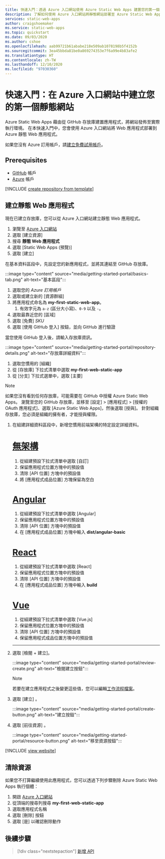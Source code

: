 ```yaml
---
title: 快速入門：透過 Azure 入口網站使用 Azure Static Web Apps 建置您的第一個靜態 Web 應用程式
description: 了解如何使用 Azure 入口網站將靜態網站部署至 Azure Static Web Apps。
services: static-web-apps
author: craigshoemaker
ms.service: static-web-apps
ms.topic: quickstart
ms.date: 09/03/2020
ms.author: cshoe
ms.openlocfilehash: aab99721b61ababe218e509ab1078198b5f4152b
ms.sourcegitcommit: 3ea45bbda81be0a869274353e7f6a99e4b83afe2
ms.translationtype: HT
ms.contentlocale: zh-TW
ms.lasthandoff: 12/10/2020
ms.locfileid: "97030360"
---
```

# <a name="quickstart-building-your-first-static-site-in-the-azure-portal"></a>快速入門：在 Azure 入口網站中建立您的第一個靜態網站

Azure Static Web Apps 藉由從 GitHub 存放庫建置應用程式，將網站發佈至實際執行環境。 在本快速入門中，您會使用 Azure 入口網站將 Web 應用程式部署到 Azure 靜態 Web 應用程式。

如果您沒有 Azure 訂用帳戶，請[建立免費試用帳戶](https://azure.microsoft.com/free)。

## <a name="prerequisites"></a>Prerequisites

- [GitHub](https://github.com) 帳戶
- [Azure](https://portal.azure.com) 帳戶

[!INCLUDE [create repository from template](../../includes/static-web-apps-get-started-create-repo.md)]

## <a name="create-a-static-web-app"></a>建立靜態 Web 應用程式

現在已建立存放庫，您可以從 Azure 入口網站建立靜態 Web 應用程式。

1. 瀏覽至 [Azure 入口網站](https://portal.azure.com)
1. 選取 [建立資源]
1. 搜尋 **靜態 Web 應用程式**
1. 選取 [Static Web Apps (預覽)]
1. 選取 [建立] 

在基本資料區段中，先設定您的新應用程式，並將其連結至 GitHub 存放庫。

:::image type="content" source="media/getting-started-portal/basics-tab.png" alt-text="基本區段":::

1. 選取您的 _Azure 訂用帳戶_
1. 選取或建立新的 [資源群組]
1. 將應用程式命名為 **my-first-static-web-app**。
      1. 有效字元為 `a-z` (區分大小寫)、`0-9` 以及 `-`。
1. 選取最靠近您的 [區域]
1. 選取 [免費] _SKU_
1. 選取 [使用 GitHub 登入] 按鈕，並向 GitHub 進行驗證

當您使用 GitHub 登入後，請輸入存放庫資訊。

:::image type="content" source="media/getting-started-portal/repository-details.png" alt-text="存放庫詳細資料":::

1. 選取您慣用的 [組織]
1. 從 [存放庫] 下拉式清單中選取 **my-first-web-static-app**
1. 從 [分支] 下拉式選單中，選取 [主要]

> [!NOTE]
> 如果您沒有看到任何存放庫，可能需要在 GitHub 中授權 Azure Static Web Apps。 瀏覽至您的 GitHub 存放庫，並移至 [設定] > [應用程式] > [授權的 OAuth 應用程式]、選取 [Azure Static Web Apps]，然後選取 [授與]。 針對組織存放庫，您必須是組織的擁有者，才能授與權限。

1. 在組建詳細資料區段中，新增您慣用前端架構的特定設定詳細資料。

    # <a name="no-framework"></a>[無架構](#tab/vanilla-javascript)

    1. 從組建預設下拉式清單中選取 [自訂]
    1. 保留應用程式位置方塊中的預設值
    1. 清除 [API 位置] 方塊中的預設值
    1. 將 [應用程式成品位置] 方塊保留為空白

    # <a name="angular"></a>[Angular](#tab/angular)

    1. 從組建預設下拉式清單中選取 [Angular]
    1. 保留應用程式位置方塊中的預設值
    1. 清除 [API 位置] 方塊中的預設值
    1. 在 [應用程式成品位置] 方塊中輸入 **dist/angular-basic**

    # <a name="react"></a>[React](#tab/react)

    1. 從組建預設下拉式清單中選取 [React]
    1. 保留應用程式位置方塊中的預設值
    1. 清除 [API 位置] 方塊中的預設值
    1. 在 [應用程式成品位置] 方塊中輸入 **build**

    # <a name="vue"></a>[Vue](#tab/vue)

    1. 從組建預設下拉式清單中選取 [Vue.js]
    1. 保留應用程式位置方塊中的預設值
    1. 清除 [API 位置] 方塊中的預設值
    1. 保留應用程式成品位置方塊中的預設值

    ---

1. 選取 [檢閱 + 建立]。

    :::image type="content" source="media/getting-started-portal/review-create.png" alt-text="檢閱建立按鈕":::

    > [!NOTE]
    > 若要在建立應用程式之後變更這些值，您可以編輯[工作流程檔案](github-actions-workflow.md)。

1. 選取 [建立]  。

    :::image type="content" source="media/getting-started-portal/create-button.png" alt-text="建立按鈕":::

1. 選取 [前往資源]  。

    :::image type="content" source="media/getting-started-portal/resource-button.png" alt-text="移至資源按鈕":::

[!INCLUDE [view website](../../includes/static-web-apps-get-started-view-website.md)]

## <a name="clean-up-resources"></a>清除資源

如果您不打算繼續使用此應用程式，您可以透過下列步驟刪除 Azure Static Web Apps 執行個體：

1. 開啟 [Azure 入口網站](https://portal.azure.com)
1. 從頂端的搜尋列搜尋 **my-first-web-static-app**
1. 選取應用程式名稱
1. 選取 [刪除] 按鈕
1. 選取 [是] 以確認刪除動作

## <a name="next-steps"></a>後續步驟

> [!div class="nextstepaction"]
> [新增 API](add-api.md)
